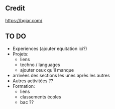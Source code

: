 ## Credit
https://bgjar.com/

## TO DO
- Experiences (ajouter equitation ici?)
- Projets:
    - liens
    - techno / languages
    - ajouter ceux qu'il manque
- arrivées des sections les unes après les autres
- Autres activitées ??
- Formation:
    - liens
    - classements écoles
    - bac ??